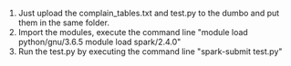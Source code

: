 1. Just upload the complain_tables.txt and test.py to the dumbo and put them in the same folder.
2. Import the modules, execute the command line "module load python/gnu/3.6.5  module load spark/2.4.0"
3. Run the test.py by executing the command line "spark-submit test.py"
